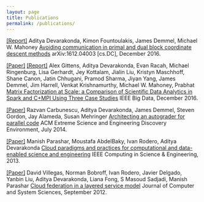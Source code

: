 ```yaml
---
layout: page
title: Publications
permalink: /publications/
---
```

[[Report]](https://www.arxiv.org/abs/1612.04003)
Aditya Devarakonda, Kimon Fountoulakis, James Demmel, Michael W. Mahoney <u>Avoiding communication in primal and dual block coordinate descent methods</u> arXiv:1612.04003 [cs.DC], December 2016.

[[Paper]](http://ieeexplore.ieee.org/document/7840606/)
[[Report]](https://www.arxiv.org/abs/1607.01335)
Alex Gittens, Aditya Devarakonda, Evan Racah, Michael Ringenburg, Lisa Gerhardt, Jey Kottalam, Jialin Liu, Kristyn Maschhoff, Shane Canon, Jatin Chhugani, Pramod Sharma, Jiyan Yang, James Demmel, Jim Harrell, Venkat Krishnamurthy, Michael W. Mahoney, Prabhat <u>Matrix Factorization at Scale: a Comparison of Scientific Data Analytics in Spark and C+MPI Using Three Case Studies</u> IEEE Big Data, December 2016.

[[Paper]](http://dl.acm.org/citation.cfm?id=2616571)
Razvan Carbunescu, Aditya Devarakonda, James Demmel, Steven Gordon, Jay Alameda, Susan Mehringer <u>Architecting an autograder for parallel code</u> ACM Extreme Science and Engineering Discovery Environment, July 2014.

[[Paper]](http://ieeexplore.ieee.org/abstract/document/6530588/)
Manish Parashar, Moustafa AbdelBaky, Ivan Rodero, Aditya Devarakonda <u>Cloud paradigms and practices for computational and data-enabled science and engineering</u> IEEE Computing in Science & Engineering, 2013.

[[Paper]](https://doi.org/10.1016/j.jcss.2011.12.017)
David Villegas, Norman Bobroff, Ivan Rodero, Javier Delgado, Yanbin Liu, Aditya Devarakonda, Liana Fong, S Masoud Sadjadi, Manish Parashar <u>Cloud federation in a layered service model</u> Journal of Computer and System Sciences, 	September 2012.

<!--
Presentations
-->
